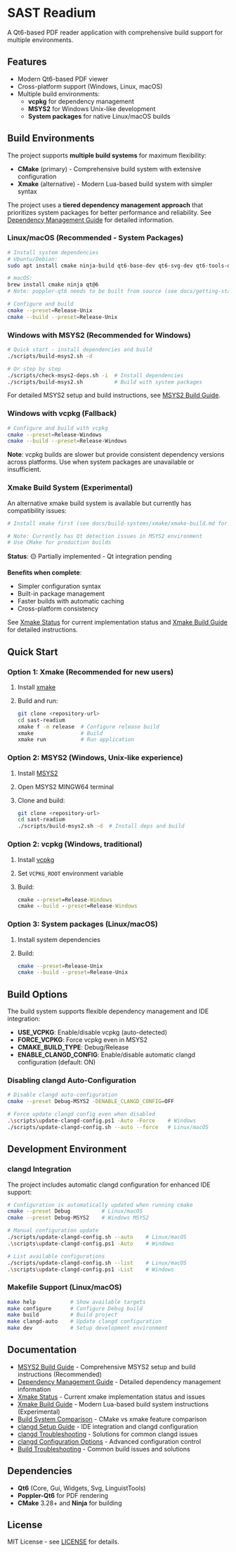 # SAST Readium

A Qt6-based PDF reader application with comprehensive build support for multiple environments.

## Features

- Modern Qt6-based PDF viewer
- Cross-platform support (Windows, Linux, macOS)
- Multiple build environments:
  - **vcpkg** for dependency management
  - **MSYS2** for Windows Unix-like development
  - **System packages** for native Linux/macOS builds

## Build Environments

The project supports **multiple build systems** for maximum flexibility:
- **CMake** (primary) - Comprehensive build system with extensive configuration
- **Xmake** (alternative) - Modern Lua-based build system with simpler syntax

The project uses a **tiered dependency management approach** that prioritizes system packages for better performance and reliability. See [Dependency Management Guide](docs/getting-started/dependency-management.md) for detailed information.

### Linux/macOS (Recommended - System Packages)

```bash
# Install system dependencies
# Ubuntu/Debian:
sudo apt install cmake ninja-build qt6-base-dev qt6-svg-dev qt6-tools-dev libpoppler-qt6-dev

# macOS:
brew install cmake ninja qt@6
# Note: poppler-qt6 needs to be built from source (see docs/getting-started/dependency-management.md)

# Configure and build
cmake --preset=Release-Unix
cmake --build --preset=Release-Unix
```

### Windows with MSYS2 (Recommended for Windows)

```bash
# Quick start - install dependencies and build
./scripts/build-msys2.sh -d

# Or step by step
./scripts/check-msys2-deps.sh -i  # Install dependencies
./scripts/build-msys2.sh          # Build with system packages
```

For detailed MSYS2 setup and build instructions, see [MSYS2 Build Guide](docs/setup/msys2-build.md).

### Windows with vcpkg (Fallback)

```bash
# Configure and build with vcpkg
cmake --preset=Release-Windows
cmake --build --preset=Release-Windows
```

**Note**: vcpkg builds are slower but provide consistent dependency versions across platforms. Use when system packages are unavailable or insufficient.

### Xmake Build System (Experimental)

An alternative xmake build system is available but currently has compatibility issues:

```bash
# Install xmake first (see docs/build-systems/xmake/xmake-build.md for installation)

# Note: Currently has Qt detection issues in MSYS2 environment
# Use CMake for production builds
```

**Status**: 🟡 Partially implemented - Qt integration pending

**Benefits when complete**:
- Simpler configuration syntax
- Built-in package management
- Faster builds with automatic caching
- Cross-platform consistency

See [Xmake Status](docs/build-systems/xmake/xmake-status.md) for current implementation status and [Xmake Build Guide](docs/build-systems/xmake/xmake-build.md) for detailed instructions.

## Quick Start

### Option 1: Xmake (Recommended for new users)

1. Install [xmake](https://xmake.io/)
2. Build and run:

   ```bash
   git clone <repository-url>
   cd sast-readium
   xmake f -m release  # Configure release build
   xmake               # Build
   xmake run           # Run application
   ```

### Option 2: MSYS2 (Windows, Unix-like experience)

1. Install [MSYS2](https://www.msys2.org/)
2. Open MSYS2 MINGW64 terminal
3. Clone and build:

   ```bash
   git clone <repository-url>
   cd sast-readium
   ./scripts/build-msys2.sh -d  # Install deps and build
   ```

### Option 2: vcpkg (Windows, traditional)

1. Install [vcpkg](https://vcpkg.io/)
2. Set `VCPKG_ROOT` environment variable
3. Build:

   ```cmd
   cmake --preset=Release-Windows
   cmake --build --preset=Release-Windows
   ```

### Option 3: System packages (Linux/macOS)

1. Install system dependencies
2. Build:

   ```bash
   cmake --preset=Release-Unix
   cmake --build --preset=Release-Unix
   ```

## Build Options

The build system supports flexible dependency management and IDE integration:

- **USE_VCPKG**: Enable/disable vcpkg (auto-detected)
- **FORCE_VCPKG**: Force vcpkg even in MSYS2
- **CMAKE_BUILD_TYPE**: Debug/Release
- **ENABLE_CLANGD_CONFIG**: Enable/disable automatic clangd configuration (default: ON)

### Disabling clangd Auto-Configuration

```bash
# Disable clangd auto-configuration
cmake --preset Debug-MSYS2 -DENABLE_CLANGD_CONFIG=OFF

# Force update clangd config even when disabled
.\scripts\update-clangd-config.ps1 -Auto -Force    # Windows
./scripts/update-clangd-config.sh --auto --force   # Linux/macOS
```

## Development Environment

### clangd Integration

The project includes automatic clangd configuration for enhanced IDE support:

```bash
# Configuration is automatically updated when running cmake
cmake --preset Debug          # Linux/macOS
cmake --preset Debug-MSYS2    # Windows MSYS2

# Manual configuration update
./scripts/update-clangd-config.sh --auto    # Linux/macOS
.\scripts\update-clangd-config.ps1 -Auto    # Windows

# List available configurations
./scripts/update-clangd-config.sh --list    # Linux/macOS
.\scripts\update-clangd-config.ps1 -List    # Windows
```

### Makefile Support (Linux/macOS)

```bash
make help           # Show available targets
make configure      # Configure Debug build
make build          # Build project
make clangd-auto    # Update clangd configuration
make dev            # Setup development environment
```

## Documentation

- [MSYS2 Build Guide](docs/setup/msys2-build.md) - Comprehensive MSYS2 setup and build instructions (Recommended)
- [Dependency Management Guide](docs/getting-started/dependency-management.md) - Detailed dependency management information
- [Xmake Status](docs/build-systems/xmake/xmake-status.md) - Current xmake implementation status and issues
- [Xmake Build Guide](docs/build-systems/xmake/xmake-build.md) - Modern Lua-based build system instructions (Experimental)
- [Build System Comparison](docs/build-systems/build-system-comparison.md) - CMake vs xmake feature comparison
- [clangd Setup Guide](docs/setup/clangd-setup.md) - IDE integration and clangd configuration
- [clangd Troubleshooting](docs/setup/clangd-troubleshooting.md) - Solutions for common clangd issues
- [clangd Configuration Options](docs/setup/clangd-config-options.md) - Advanced configuration control
- [Build Troubleshooting](docs/setup/msys2-build.md#troubleshooting) - Common build issues and solutions

## Dependencies

- **Qt6** (Core, Gui, Widgets, Svg, LinguistTools)
- **Poppler-Qt6** for PDF rendering
- **CMake** 3.28+ and **Ninja** for building

## License

MIT License - see [LICENSE](LICENSE) for details.
